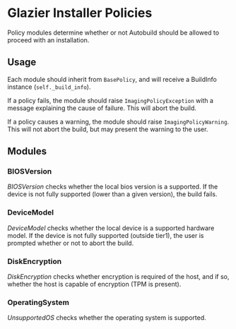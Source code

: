 # Glazier Installer Policies

<!--* freshness: { owner: '@tseknet' reviewed: '2023-01-13' } *-->

Policy modules determine whether or not Autobuild should be allowed to proceed
with an installation.

## Usage

Each module should inherit from `BasePolicy`, and will receive a BuildInfo
instance (`self._build_info`).

If a policy fails, the module should raise `ImagingPolicyException` with a
message explaining the cause of failure. This will abort the build.

If a policy causes a warning, the module should raise `ImagingPolicyWarning`.
This will not abort the build, but may present the warning to the user.

## Modules

### BIOSVersion

*BIOSVersion* checks whether the local bios version is a supported. If
the device is not fully supported (lower than a given version), the build fails.

### DeviceModel

*DeviceModel* checks whether the local device is a supported hardware model. If
the device is not fully supported (outside tier1), the user is prompted whether
or not to abort the build.

### DiskEncryption

*DiskEncryption* checks whether encryption is required of the host, and if so,
whether the host is capable of encryption (TPM is present).

### OperatingSystem

*UnsupportedOS* checks whether the operating system is supported.
